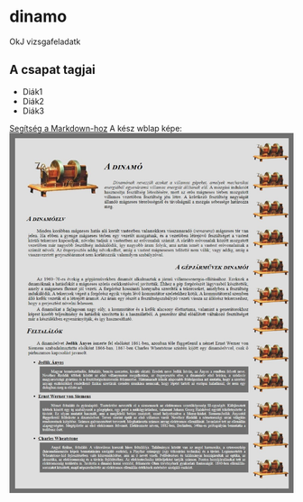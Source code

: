 # dinamo
OkJ vizsgafeladatk
## A csapat tagjai
- Diák1
- Diák2
- Diák3

[Segítség a Markdown-hoz](https://en.wikipedia.org/wiki/Markdown)
A kész wblap képe:
![minta.jpg](minta.jpg)
